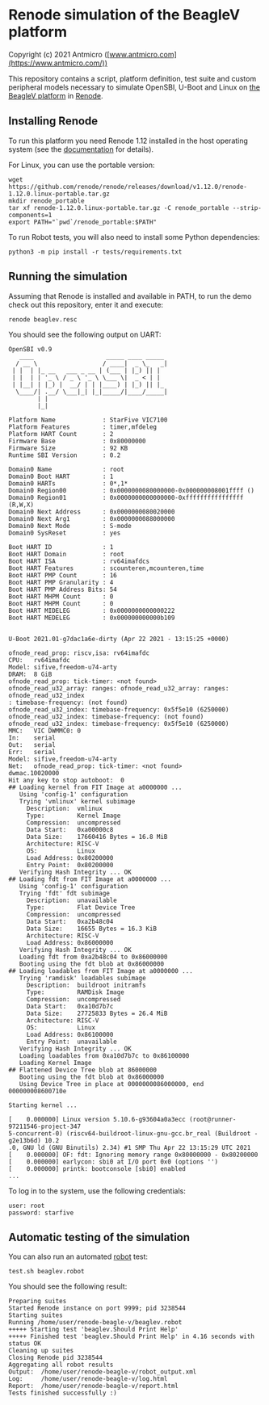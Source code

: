 # Renode simulation of the BeagleV platform

Copyright (c) 2021 Antmicro ([www.antmicro.com](https://www.antmicro.com/))

This repository contains a script, platform definition, test suite and custom peripheral models necessary to simulate OpenSBI, U-Boot and Linux on [the BeagleV platform](https://beaglev.seeed.cc) in [Renode](https://renode.io).

## Installing Renode

To run this platform you need Renode 1.12 installed in the host operating system (see the [documentation](https://docs.renode.io/en/latest/introduction/installing.html) for details).

For Linux, you can use the portable version:
```
wget https://github.com/renode/renode/releases/download/v1.12.0/renode-1.12.0.linux-portable.tar.gz
mkdir renode_portable
tar xf renode-1.12.0.linux-portable.tar.gz -C renode_portable --strip-components=1
export PATH="`pwd`/renode_portable:$PATH"
```

To run Robot tests, you will also need to install some Python dependencies:
```
python3 -m pip install -r tests/requirements.txt
```

## Running the simulation

Assuming that Renode is installed and available in PATH, to run the demo check out this repository, enter it and execute:

    renode beaglev.resc

You should see the following output on UART:

```
OpenSBI v0.9
   ____                    _____ ____ _____
  / __ \                  / ____|  _ \_   _|
 | |  | |_ __   ___ _ __ | (___ | |_) || |
 | |  | | '_ \ / _ \ '_ \ \___ \|  _ < | |
 | |__| | |_) |  __/ | | |____) | |_) || |_
  \____/| .__/ \___|_| |_|_____/|____/_____|
        | |
        |_|

Platform Name             : StarFive VIC7100
Platform Features         : timer,mfdeleg
Platform HART Count       : 2
Firmware Base             : 0x80000000
Firmware Size             : 92 KB
Runtime SBI Version       : 0.2

Domain0 Name              : root
Domain0 Boot HART         : 1
Domain0 HARTs             : 0*,1*
Domain0 Region00          : 0x0000000080000000-0x000000008001ffff ()
Domain0 Region01          : 0x0000000000000000-0xffffffffffffffff (R,W,X)
Domain0 Next Address      : 0x0000000080020000
Domain0 Next Arg1         : 0x0000000088000000
Domain0 Next Mode         : S-mode
Domain0 SysReset          : yes

Boot HART ID              : 1
Boot HART Domain          : root
Boot HART ISA             : rv64imafdcs
Boot HART Features        : scounteren,mcounteren,time
Boot HART PMP Count       : 16
Boot HART PMP Granularity : 4
Boot HART PMP Address Bits: 54
Boot HART MHPM Count      : 0
Boot HART MHPM Count      : 0
Boot HART MIDELEG         : 0x0000000000000222
Boot HART MEDELEG         : 0x000000000000b109


U-Boot 2021.01-g7dac1a6e-dirty (Apr 22 2021 - 13:15:25 +0000)

ofnode_read_prop: riscv,isa: rv64imafdc
CPU:   rv64imafdc
Model: sifive,freedom-u74-arty
DRAM:  8 GiB
ofnode_read_prop: tick-timer: <not found>
ofnode_read_u32_array: ranges: ofnode_read_u32_array: ranges: ofnode_read_u32_index
: timebase-frequency: (not found)
ofnode_read_u32_index: timebase-frequency: 0x5f5e10 (6250000)
ofnode_read_u32_index: timebase-frequency: (not found)
ofnode_read_u32_index: timebase-frequency: 0x5f5e10 (6250000)
MMC:   VIC DWMMC0: 0
In:    serial
Out:   serial
Err:   serial
Model: sifive,freedom-u74-arty
Net:   ofnode_read_prop: tick-timer: <not found>
dwmac.10020000
Hit any key to stop autoboot:  0
## Loading kernel from FIT Image at a0000000 ...
   Using 'config-1' configuration
   Trying 'vmlinux' kernel subimage
     Description:  vmlinux
     Type:         Kernel Image
     Compression:  uncompressed
     Data Start:   0xa00000c8
     Data Size:    17660416 Bytes = 16.8 MiB
     Architecture: RISC-V
     OS:           Linux
     Load Address: 0x80200000
     Entry Point:  0x80200000
   Verifying Hash Integrity ... OK
## Loading fdt from FIT Image at a0000000 ...
   Using 'config-1' configuration
   Trying 'fdt' fdt subimage
     Description:  unavailable
     Type:         Flat Device Tree
     Compression:  uncompressed
     Data Start:   0xa2b48c04
     Data Size:    16655 Bytes = 16.3 KiB
     Architecture: RISC-V
     Load Address: 0x86000000
   Verifying Hash Integrity ... OK
   Loading fdt from 0xa2b48c04 to 0x86000000
   Booting using the fdt blob at 0x86000000
## Loading loadables from FIT Image at a0000000 ...
   Trying 'ramdisk' loadables subimage
     Description:  buildroot initramfs
     Type:         RAMDisk Image
     Compression:  uncompressed
     Data Start:   0xa10d7b7c
     Data Size:    27725833 Bytes = 26.4 MiB
     Architecture: RISC-V
     OS:           Linux
     Load Address: 0x86100000
     Entry Point:  unavailable
   Verifying Hash Integrity ... OK
   Loading loadables from 0xa10d7b7c to 0x86100000
   Loading Kernel Image
## Flattened Device Tree blob at 86000000
   Booting using the fdt blob at 0x86000000
   Using Device Tree in place at 0000000086000000, end 000000008600710e

Starting kernel ...

[    0.000000] Linux version 5.10.6-g93604a0a3ecc (root@runner-97211546-project-347
5-concurrent-0) (riscv64-buildroot-linux-gnu-gcc.br_real (Buildroot -g2e13b6d) 10.2
.0, GNU ld (GNU Binutils) 2.34) #1 SMP Thu Apr 22 13:15:29 UTC 2021
[    0.000000] OF: fdt: Ignoring memory range 0x80000000 - 0x80200000
[    0.000000] earlycon: sbi0 at I/O port 0x0 (options '')
[    0.000000] printk: bootconsole [sbi0] enabled
...
```

To log in to the system, use the following credentials:

```
user: root
password: starfive
```

## Automatic testing of the simulation

You can also run an automated [robot](https://robotframework.org/) test:

    test.sh beaglev.robot
   
You should see the following result:
    
    Preparing suites
    Started Renode instance on port 9999; pid 3238544
    Starting suites
    Running /home/user/renode-beagle-v/beaglev.robot
    +++++ Starting test 'beaglev.Should Print Help'
    +++++ Finished test 'beaglev.Should Print Help' in 4.16 seconds with status OK
    Cleaning up suites
    Closing Renode pid 3238544
    Aggregating all robot results
    Output:  /home/user/renode-beagle-v/robot_output.xml
    Log:     /home/user/renode-beagle-v/log.html
    Report:  /home/user/renode-beagle-v/report.html
    Tests finished successfully :)
    
